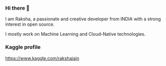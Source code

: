 ### Hi there 👋
I am Raksha, a passionate and creative developer from INDIA with a strong interest in open source.

I mostly work on Machine Learning and Cloud-Native technologies.

### Kaggle profile 
https://www.kaggle.com/rakshajain

